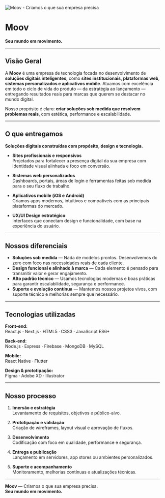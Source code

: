 ![Moov - Criamos o que sua empresa precisa]()

# Moov  
**Seu mundo em movimento.**

---

## Visão Geral

A **Moov** é uma empresa de tecnologia focada no desenvolvimento de **soluções digitais inteligentes**, como **sites institucionais, plataformas web, sistemas personalizados e aplicativos mobile**. Atuamos com excelência em todo o ciclo de vida do produto — da estratégia ao lançamento — entregando resultados reais para marcas que querem se destacar no mundo digital.

Nosso propósito é claro: **criar soluções sob medida que resolvem problemas reais**, com estética, performance e escalabilidade.

---

## O que entregamos

**Soluções digitais construídas com propósito, design e tecnologia.**

- **Sites profissionais e responsivos**  
  Projetados para fortalecer a presença digital da sua empresa com identidade visual alinhada e foco em conversão.

- **Sistemas web personalizados**  
  Dashboards, portais, áreas de login e ferramentas feitas sob medida para o seu fluxo de trabalho.

- **Aplicativos mobile (iOS e Android)**  
  Criamos apps modernos, intuitivos e compatíveis com as principais plataformas do mercado.

- **UX/UI Design estratégico**  
  Interfaces que conectam design e funcionalidade, com base na experiência do usuário.

---

## Nossos diferenciais

- **Soluções sob medida** — Nada de modelos prontos. Desenvolvemos do zero com foco nas necessidades reais de cada cliente.  
- **Design funcional e alinhado à marca** — Cada elemento é pensado para transmitir valor e gerar engajamento.  
- **Alto padrão técnico** — Usamos tecnologias modernas e boas práticas para garantir escalabilidade, segurança e performance.  
- **Suporte e evolução contínua** — Mantemos nossos projetos vivos, com suporte técnico e melhorias sempre que necessário.

---

## Tecnologias utilizadas

**Front-end:**  
React.js · Next.js · HTML5 · CSS3 · JavaScript ES6+

**Back-end:**  
Node.js · Express · Firebase · MongoDB · MySQL

**Mobile:**  
React Native · Flutter

**Design & prototipação:**  
Figma · Adobe XD · Illustrator

---

## Nosso processo

1. **Imersão e estratégia**  
   Levantamento de requisitos, objetivos e público-alvo.

2. **Prototipação e validação**  
   Criação de wireframes, layout visual e aprovação de fluxos.

3. **Desenvolvimento**  
   Codificação com foco em qualidade, performance e segurança.

4. **Entrega e publicação**  
   Lançamento em servidores, app stores ou ambientes personalizados.

5. **Suporte e acompanhamento**  
   Monitoramento, melhorias contínuas e atualizações técnicas.

---

**Moov** — Criamos o que sua empresa precisa.  
**Seu mundo em movimento.**
